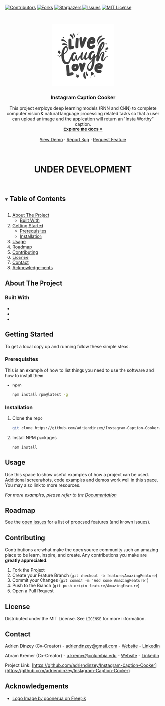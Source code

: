 <!--
*** Thanks for checking out the Best-README-Template. If you have a suggestion
*** that would make this better, please fork the repo and create a pull request
*** or simply open an issue with the tag "enhancement".
*** Thanks again! Now go create something AMAZING! :D
***
***
***
*** To avoid retyping too much info. Do a search and replace for the following:
*** adriendinzey, Instagram-Caption-Cooker, adriendinzey@gmail.com, Instagram Caption Cooker, This project employs deep learning models (RNN and CNN) to complete computer vision & natural language processing related tasks so that a user can upload an image and the application will return an "Insta Worthy" caption.
-->



<!-- PROJECT SHIELDS -->
<!--
*** I'm using markdown "reference style" links for readability.
*** Reference links are enclosed in brackets [ ] instead of parentheses ( ).
*** See the bottom of this document for the declaration of the reference variables
*** for contributors-url, forks-url, etc. This is an optional, concise syntax you may use.
*** https://www.markdownguide.org/basic-syntax/#reference-style-links
-->

[![Contributors][contributors-shield]][contributors-url]
[![Forks][forks-shield]][forks-url]
[![Stargazers][stars-shield]][stars-url]
[![Issues][issues-shield]][issues-url]
[![MIT License][license-shield]][license-url]



<!-- PROJECT LOGO -->
<br />
<p align="center">
  <a href="https://github.com/adriendinzey/Instagram-Caption-Cooker">
    <img src="images/logo.jpg" alt="Logo" width="200" height="200">
  </a>

  <h3 align="center">Instagram Caption Cooker</h3>

  <p align="center">
    This project employs deep learning models (RNN and CNN) to complete computer vision & natural language processing related tasks so that a user can upload an image and the application will return an "Insta Worthy" caption.
    <br />
    <a href="https://github.com/adriendinzey/Instagram-Caption-Cooker"><strong>Explore the docs »</strong></a>
    <br />
    <br />
    <a href="https://github.com/adriendinzey/Instagram-Caption-Cooker">View Demo</a>
    ·
    <a href="https://github.com/adriendinzey/Instagram-Caption-Cooker/issues">Report Bug</a>
    ·
    <a href="https://github.com/adriendinzey/Instagram-Caption-Cooker/issues">Request Feature</a>
  </p>
</p>
<br>
<p>
  <h1 align="center"> <strong>
  UNDER DEVELOPMENT
  </strong>
  </h1>
</p>
<br>

<!-- TABLE OF CONTENTS -->
<details open="open">
  <summary><h2 style="display: inline-block">Table of Contents</h2></summary>
  <ol>
    <li>
      <a href="#about-the-project">About The Project</a>
      <ul>
        <li><a href="#built-with">Built With</a></li>
      </ul>
    </li>
    <li>
      <a href="#getting-started">Getting Started</a>
      <ul>
        <li><a href="#prerequisites">Prerequisites</a></li>
        <li><a href="#installation">Installation</a></li>
      </ul>
    </li>
    <li><a href="#usage">Usage</a></li>
    <li><a href="#roadmap">Roadmap</a></li>
    <li><a href="#contributing">Contributing</a></li>
    <li><a href="#license">License</a></li>
    <li><a href="#contact">Contact</a></li>
    <li><a href="#acknowledgements">Acknowledgements</a></li>
  </ol>
</details>



<!-- ABOUT THE PROJECT -->
## About The Project


### Built With

* []()
* []()
* []()



<!-- GETTING STARTED -->
## Getting Started

To get a local copy up and running follow these simple steps.

### Prerequisites

This is an example of how to list things you need to use the software and how to install them.
* npm
  ```sh
  npm install npm@latest -g
  ```

### Installation

1. Clone the repo
   ```sh
   git clone https://github.com/adriendinzey/Instagram-Caption-Cooker.git
   ```
2. Install NPM packages
   ```sh
   npm install
   ```



<!-- USAGE EXAMPLES -->
## Usage

Use this space to show useful examples of how a project can be used. Additional screenshots, code examples and demos work well in this space. You may also link to more resources.

_For more examples, please refer to the [Documentation](https://example.com)_



<!-- ROADMAP -->
## Roadmap

See the [open issues](https://github.com/adriendinzey/Instagram-Caption-Cooker/issues) for a list of proposed features (and known issues).



<!-- CONTRIBUTING -->
## Contributing

Contributions are what make the open source community such an amazing place to be learn, inspire, and create. Any contributions you make are **greatly appreciated**.

1. Fork the Project
2. Create your Feature Branch (`git checkout -b feature/AmazingFeature`)
3. Commit your Changes (`git commit -m 'Add some AmazingFeature'`)
4. Push to the Branch (`git push origin feature/AmazingFeature`)
5. Open a Pull Request



<!-- LICENSE -->
## License

Distributed under the MIT License. See `LICENSE` for more information.



<!-- CONTACT -->
## Contact

Adrien Dinzey (Co-Creator) - adriendinzey@gmail.com - [Website](http://adriendinzey.github.io/) - [LinkedIn](https://www.linkedin.com/in/adriendinzey/)

Abram Kremer (Co-Creator) - a.kremer@columbia.edu - [Website](https://abramkremer.github.io/) - [LinkedIn](https://www.linkedin.com/in/abramkremer/)

Project Link: [https://github.com/adriendinzey/Instagram-Caption-Cooker](https://github.com/adriendinzey/Instagram-Caption-Cooker)



<!-- ACKNOWLEDGEMENTS -->
## Acknowledgements

* [Logo Image by goonerua on Freepik](https://www.freepik.com/free-vector/live-laugh-love-lettering-phrase-valentine-day-greeting-card-isolated-white_15128710.htm#query=live%20laugh%20love&position=5&from_view=keyword)






<!-- MARKDOWN LINKS & IMAGES -->
<!-- https://www.markdownguide.org/basic-syntax/#reference-style-links -->
[contributors-shield]: https://img.shields.io/github/contributors/adriendinzey/Instagram-Caption-Cooker.svg?style=for-the-badge
[contributors-url]: https://github.com/adriendinzey/Instagram-Caption-Cooker/graphs/contributors
[forks-shield]: https://img.shields.io/github/forks/adriendinzey/Instagram-Caption-Cooker.svg?style=for-the-badge
[forks-url]: https://github.com/adriendinzey/Instagram-Caption-Cooker/network/members
[stars-shield]: https://img.shields.io/github/stars/adriendinzey/Instagram-Caption-Cooker.svg?style=for-the-badge
[stars-url]: https://github.com/adriendinzey/Instagram-Caption-Cooker/stargazers
[issues-shield]: https://img.shields.io/github/issues/adriendinzey/Instagram-Caption-Cooker.svg?style=for-the-badge
[issues-url]: https://github.com/adriendinzey/Instagram-Caption-Cooker/issues
[license-shield]: https://img.shields.io/github/license/adriendinzey/Instagram-Caption-Cooker.svg?style=for-the-badge
[license-url]: https://github.com/adriendinzey/Instagram-Caption-Cooker/blob/master/LICENSE.txt